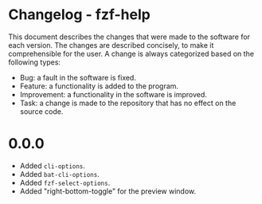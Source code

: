 # Changelog - fzf-help
This document describes the changes that were made to the software for each
version. The changes are described concisely, to make it comprehensible for the
user. A change is always categorized based on the following types:
- Bug: a fault in the software is fixed.
- Feature: a functionality is added to the program.
- Improvement: a functionality in the software is improved.
- Task: a change is made to the repository that has no effect on the source
code.

# 0.0.0
- Added `cli-options`.
- Added `bat-cli-options`.
- Added `fzf-select-options`.
- Added "right-bottom-toggle" for the preview window.
